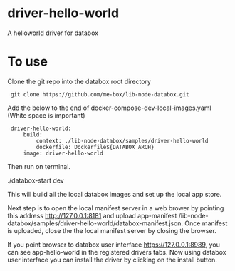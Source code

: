 # driver-hello-world

A helloworld driver for databox


# To use 

Clone the git repo into the databox root directory 

     git clone https://github.com/me-box/lib-node-databox.git

Add the below to the end of docker-compose-dev-local-images.yaml (White space is important)

     driver-hello-world:
         build:
             context: ./lib-node-databox/samples/driver-hello-world
             dockerfile: Dockerfile${DATABOX_ARCH}
         image: driver-hello-world
         
 Then run on terminal.
 
 ./databox-start dev 
      
This will build all the local databox images and set up the local app store.

Next step is to open the local manifest server in a web brower by pointing this address http://127.0.0.1:8181 and upload app-manifest /lib-node-databox/samples/driver-hello-world/databox-manifest.json. Once manifest is uploaded, close the the local manifest server by closing the browser.

If you point browser to databox user interface https://127.0.0.1:8989, you can see app-hello-world in the registered drivers tabs. Now using databox user interface you can install  the driver by clicking on the install button.
